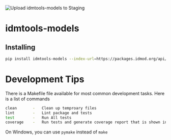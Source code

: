 ![Upload idmtools-models to Staging](https://github.com/devclinton/idmtools/workflows/Upload%20idmtools-models%20to%20Staging/badge.svg)

# idmtools-models

<!-- START doctoc -->
<!-- END doctoc -->

## Installing

```bash
pip install idmtools-models --index-url=https://packages.idmod.org/api/pypi/pypi-production/simple
```

# Development Tips

There is a Makefile file available for most common development tasks. Here is a list of commands
```bash
clean       -   Clean up temproary files
lint        -   Lint package and tests
test        -   Run All tests
coverage    -   Run tests and generate coverage report that is shown in browser
```
On Windows, you can use `pymake` instead of `make`